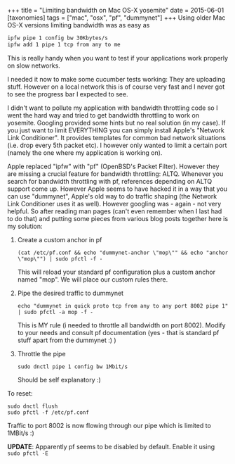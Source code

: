 +++
title = "Limiting bandwidth on Mac OS-X yosemite"
date = 2015-06-01
[taxonomies]
tags = ["mac",
  "osx",
  "pf",
  "dummynet"]
+++
Using older Mac OS-X versions limiting bandwidth was as easy as

```bash
ipfw pipe 1 config bw 30Kbytes/s  
ipfw add 1 pipe 1 tcp from any to me  
```

This is really handy when you want to test if your applications work properly on slow networks.

I needed it now to make some cucumber tests working: They are uploading stuff. However on a local network this is of course very fast and I never got to see the progress bar I expected to see.

I didn't want to pollute my application with bandwidth throttling code so I went the hard way and tried to get bandwidth throttling to work on yosemite. Googling provided some hints but no real solution (in my case). If you just want to limit EVERYTHING you can simply install Apple's "Network Link Conditioner".
It provides templates for common bad network situations (i.e. drop every 5th packet etc). I however only wanted to limit a certain port (namely the one where my application is working on).

Apple replaced "ipfw" with "pf" (OpenBSD's Packet Filter). However they are missing a crucial feature for bandwidth throttling: ALTQ. Whenever you search for bandwidth throttling with pf, references depending on ALTQ support come up. However Apple seems to have hacked it in a way that you can use "dummynet", Apple's old way to do traffic shaping (the Network Link Conditioner uses it as well). However googling was - again - not very helpful. So after reading man pages (can't even remember when I last had to do that) and putting some pieces from various blog posts together here is my solution:

1. Create a custom anchor in pf

    `(cat /etc/pf.conf && echo "dummynet-anchor \"mop\"" && echo "anchor \"mop\"") | sudo pfctl -f -`

    This will reload your standard pf configuration plus a custom anchor named "mop". We will place our custom rules there.

2. Pipe the desired traffic to dummynet

    `echo "dummynet in quick proto tcp from any to any port 8002 pipe 1" | sudo pfctl -a mop -f -`

    This is MY rule (i needed to throttle all bandwidth on port 8002). Modify to your needs and consult pf documentation (yes - that is standard pf stuff apart from the dummynet :) )

3. Throttle the pipe

    `sudo dnctl pipe 1 config bw 1Mbit/s`

    Should be self explanatory :)

To reset:

    sudo dnctl flush
    sudo pfctl -f /etc/pf.conf

Traffic to port 8002 is now flowing through our pipe which is limited to 1MBit/s :)

**UPDATE**: Apparently pf seems to be disabled by default. Enable it using `sudo pfctl -E`
